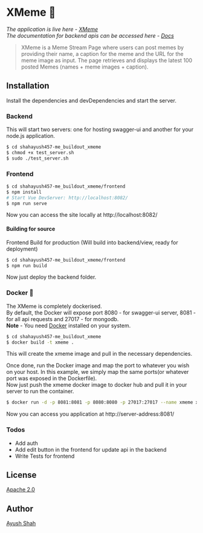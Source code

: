 # XMeme :wave:	
*The application is live here - [XMeme](https://xmeme.coolayush.ninja)* \
*The documentation for backend apis can be accessed here - [Docs](https://xmeme.coolayush.ninja/swagger-ui)*
> XMeme is a Meme Stream Page where users can post memes by providing their name, a caption for the meme and the URL for the meme image as input. The page  retrieves and displays the latest 100 posted Memes (names + meme images + caption).

## Installation
Install the dependencies and devDependencies and start the server.
### Backend
This will start two servers: one for hosting swagger-ui and another for your node.js application.
```sh
$ cd shahayush457-me_buildout_xmeme
$ chmod +x test_server.sh
$ sudo ./test_server.sh
```
### Frontend

```sh
$ cd shahayush457-me_buildout_xmeme/frontend
$ npm install
# Start Vue DevServer: http://localhost:8082/
$ npm run serve
```
Now you can access the site locally at http://localhost:8082/
#### Building for source
Frontend Build for production (Will build into backend/view, ready for deployment)
```sh
$ cd shahayush457-me_buildout_xmeme/frontend
$ npm run build
```
Now just deploy the backend folder.
### Docker :whale2:	
The XMeme is completely dockerised. \
By default, the Docker will expose port 8080 - for swagger-ui server, 8081 - for all api requests and 27017 - for mongodb. \
**Note** - You need [Docker](https://docs.docker.com/engine/install/) installed on your system.
```sh
$ cd shahayush457-me_buildout_xmeme
$ docker build -t xmeme .
```
This will create the xmeme image and pull in the necessary dependencies.

Once done, run the Docker image and map the port to whatever you wish on your host. In this example, we simply map the same ports(or whatever port was exposed in the Dockerfile). \
Now just push the xmeme docker image to docker hub and pull it in your server to run the container.

```sh
$ docker run -d -p 8081:8081 -p 8080:8080 -p 27017:27017 --name xmeme xmeme
```
Now you can access you application at http://server-address:8081/

### Todos

 - Add auth
 - Add edit button in the frontend for update api in the backend
 - Write Tests for frontend

License
----

[Apache 2.0](http://www.apache.org/licenses/LICENSE-2.0.html)

Author
---
[Ayush Shah](https://github.com/shahayush457)